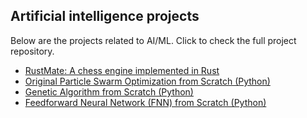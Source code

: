 ## Artificial intelligence projects

Below are the projects related to AI/ML. Click to check the full project repository.

- [RustMate: A chess engine implemented in Rust](https://github.com/thiago-buarqque/RustMate_Rust-Chess-Engine)
- [Original Particle Swarm Optimization from Scratch (Python)](https://github.com/thiago-buarqque/particle-swarm-optimization-PSO-)
- [Genetic Algorithm from Scratch (Python)](https://github.com/thiago-buarqque/genetic-algorithm-from-scratch)
- [Feedforward Neural Network (FNN) from Scratch (Python)](https://github.com/thiago-buarqque/MLP-from-scratch)